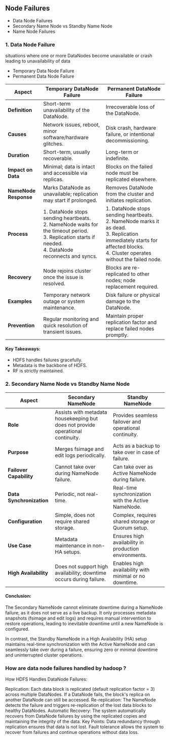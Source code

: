 ## Node Failures

- Data Node Failures
- Secondary Name Node vs Standby Name Node
- Name Node Failures

### 1. Data Node Failure
situations where one or more DataNodes become unavailable or crash leading to unavailability of data

- Temporary Data Node Failure
- Permanent Data Node Failure

| **Aspect**               | **Temporary DataNode Failure**                                    | **Permanent DataNode Failure**                                |
|--------------------------|-------------------------------------------------------------------|--------------------------------------------------------------|
| **Definition**           | Short-term unavailability of the DataNode.                      | Irrecoverable loss of the DataNode.                          |
| **Causes**               | Network issues, reboot, minor software/hardware glitches.       | Disk crash, hardware failure, or intentional decommissioning.|
| **Duration**             | Short-term, usually recoverable.                                | Long-term or indefinite.                                     |
| **Impact on Data**       | Minimal; data is intact and accessible via replicas.            | Blocks on the failed node must be replicated elsewhere.      |
| **NameNode Response**    | Marks DataNode as unavailable; replication may start if prolonged. | Removes DataNode from the cluster and initiates replication. |
| **Process**              | 1. DataNode stops sending heartbeats. <br> 2. NameNode waits for the timeout period. <br> 3. Replication starts if needed. <br> 4. DataNode reconnects and syncs. | 1. DataNode stops sending heartbeats. <br> 2. NameNode marks it as dead. <br> 3. Replication immediately starts for affected blocks. <br> 4. Cluster operates without the failed node. |
| **Recovery**             | Node rejoins cluster once the issue is resolved.                | Blocks are re-replicated to other nodes; node replacement required. |
| **Examples**             | Temporary network outage or system maintenance.                 | Disk failure or physical damage to the DataNode.             |
| **Prevention**           | Regular monitoring and quick resolution of transient issues.    | Maintain proper replication factor and replace failed nodes promptly. |

#### Key Takeaways:
- HDFS handles failures gracefully.
- Metadata is the backbone of HDFS.
- RF is strictly maintained.

### 2. Secondary Name Node vs Standby Name Node

| **Aspect**               | **Secondary NameNode**                                | **Standby NameNode**                                 |
|--------------------------|-------------------------------------------------------|------------------------------------------------------|
| **Role**                 | Assists with metadata housekeeping but does not provide operational continuity. | Provides seamless failover and operational continuity. |
| **Purpose**              | Merges fsimage and edit logs periodically.            | Acts as a backup to take over in case of failure.    |
| **Failover Capability**  | Cannot take over during NameNode failure.             | Can take over as Active NameNode during failure.     |
| **Data Synchronization** | Periodic, not real-time.                              | Real-time synchronization with the Active NameNode.  |
| **Configuration**        | Simple, does not require shared storage.              | Complex, requires shared storage or Quorum setup.    |
| **Use Case**             | Metadata maintenance in non-HA setups.               | Ensures high availability in production environments. |
| **High Availability**    | Does not support high availability; downtime occurs during failure. | Enables high availability with minimal or no downtime. |

#### Conclusion:
The Secondary NameNode cannot eliminate downtime during a NameNode failure, as it does not serve as a live backup. It only processes metadata snapshots (fsimage and edit logs) and requires manual intervention to restore operations, leading to inevitable downtime until a new NameNode is configured.

In contrast, the Standby NameNode in a High Availability (HA) setup maintains real-time synchronization with the Active NameNode and can seamlessly take over during a failure, ensuring zero or minimal downtime and uninterrupted cluster operations.

### How are data node failures handled by hadoop ?
How HDFS Handles DataNode Failures:

Replication: Each data block is replicated (default replication factor = 3) across multiple DataNodes. If a DataNode fails, the block's replica on another DataNode can still be accessed.
Re-replication: The NameNode detects the failure and triggers re-replication of the lost data blocks to healthy DataNodes.
Automatic Recovery: The system automatically recovers from DataNode failures by using the replicated copies and maintaining the integrity of the data.
Key Points:
Data redundancy through replication ensures that data is not lost.
Fault tolerance allows the system to recover from failures and continue operations without data loss.



